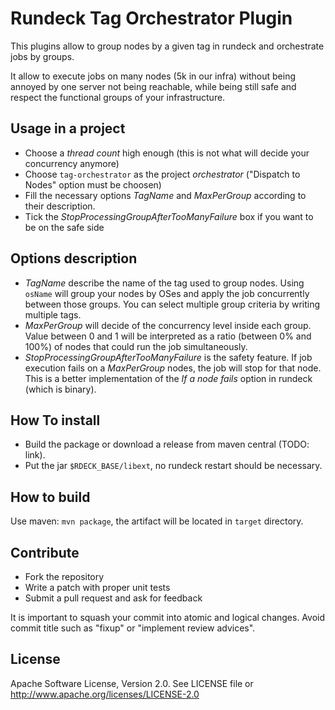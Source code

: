 Rundeck Tag Orchestrator Plugin
===============================

This plugins allow to group nodes by a given tag in rundeck and orchestrate jobs by groups.

It allow to execute jobs on many nodes (5k in our infra) without being annoyed by one server not being reachable, while being still safe and respect the functional groups of your infrastructure.

Usage in a project
------------------

- Choose a _thread count_ high enough (this is not what will decide your concurrency anymore)
- Choose `tag-orchestrator` as the project _orchestrator_ ("Dispatch to Nodes" option must be choosen)
- Fill the necessary options _TagName_ and _MaxPerGroup_ according to their description.
- Tick the _StopProcessingGroupAfterTooManyFailure_ box if you want to be on the safe side

Options description
-------------------

* _TagName_ describe the name of the tag used to group nodes. Using `osName` will group your nodes by OSes and apply the job concurrently between those groups. You can select multiple group criteria by writing multiple tags.
* _MaxPerGroup_ will decide of the concurrency level inside each group. Value between 0 and 1 will be interpreted as a ratio (between 0% and 100%) of nodes that could run the job simultaneously.
* _StopProcessingGroupAfterTooManyFailure_ is the safety feature. If job execution fails on a _MaxPerGroup_ nodes, the job will stop for that node. This is a better implementation of the _If a node fails_ option in rundeck (which is binary).


How To install
--------------

- Build the package or download a release from maven central (TODO: link).
- Put the jar `$RDECK_BASE/libext`, no rundeck restart should be necessary.


How to build
------------

Use maven: `mvn package`, the artifact will be located in `target` directory.

Contribute
----------

- Fork the repository
- Write a patch with proper unit tests
- Submit a pull request and ask for feedback

It is important to squash your commit into atomic and logical changes. Avoid commit title such as "fixup" or "implement review advices".

License
-------

Apache Software License, Version 2.0. See LICENSE file or http://www.apache.org/licenses/LICENSE-2.0
